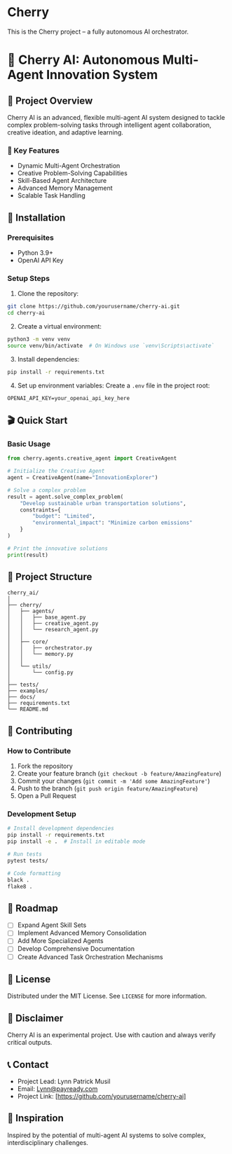 # Cherry
This is the Cherry project – a fully autonomous AI orchestrator.
# 🍒 Cherry AI: Autonomous Multi-Agent Innovation System

## 🌟 Project Overview

Cherry AI is an advanced, flexible multi-agent AI system designed to tackle complex problem-solving tasks through intelligent agent collaboration, creative ideation, and adaptive learning.

### 🚀 Key Features
- Dynamic Multi-Agent Orchestration
- Creative Problem-Solving Capabilities
- Skill-Based Agent Architecture
- Advanced Memory Management
- Scalable Task Handling

## 🔧 Installation

### Prerequisites
- Python 3.9+
- OpenAI API Key

### Setup Steps

1. Clone the repository:
```bash
git clone https://github.com/yourusername/cherry-ai.git
cd cherry-ai
```

2. Create a virtual environment:
```bash
python3 -m venv venv
source venv/bin/activate  # On Windows use `venv\Scripts\activate`
```

3. Install dependencies:
```bash
pip install -r requirements.txt
```

4. Set up environment variables:
Create a `.env` file in the project root:
```
OPENAI_API_KEY=your_openai_api_key_here
```

## 🎬 Quick Start

### Basic Usage
```python
from cherry.agents.creative_agent import CreativeAgent

# Initialize the Creative Agent
agent = CreativeAgent(name="InnovationExplorer")

# Solve a complex problem
result = agent.solve_complex_problem(
    "Develop sustainable urban transportation solutions",
    constraints={
        "budget": "Limited",
        "environmental_impact": "Minimize carbon emissions"
    }
)

# Print the innovative solutions
print(result)
```

## 📂 Project Structure
```
cherry_ai/
│
├── cherry/
│   ├── agents/
│   │   ├── base_agent.py
│   │   ├── creative_agent.py
│   │   └── research_agent.py
│   │
│   ├── core/
│   │   ├── orchestrator.py
│   │   └── memory.py
│   │
│   └── utils/
│       └── config.py
│
├── tests/
├── examples/
├── docs/
├── requirements.txt
└── README.md
```

## 🤝 Contributing

### How to Contribute
1. Fork the repository
2. Create your feature branch (`git checkout -b feature/AmazingFeature`)
3. Commit your changes (`git commit -m 'Add some AmazingFeature'`)
4. Push to the branch (`git push origin feature/AmazingFeature`)
5. Open a Pull Request

### Development Setup
```bash
# Install development dependencies
pip install -r requirements.txt
pip install -e .  # Install in editable mode

# Run tests
pytest tests/

# Code formatting
black .
flake8 .
```

## 🧠 Roadmap
- [ ] Expand Agent Skill Sets
- [ ] Implement Advanced Memory Consolidation
- [ ] Add More Specialized Agents
- [ ] Develop Comprehensive Documentation
- [ ] Create Advanced Task Orchestration Mechanisms

## 📜 License
Distributed under the MIT License. See `LICENSE` for more information.

## 🚨 Disclaimer
Cherry AI is an experimental project. Use with caution and always verify critical outputs.

## 📞 Contact
- Project Lead: Lynn Patrick Musil
- Email: Lynn@payready.com
- Project Link: [https://github.com/yourusername/cherry-ai]

## 🌈 Inspiration
Inspired by the potential of multi-agent AI systems to solve complex, interdisciplinary challenges.
```# Test change for CodeRabbit review
